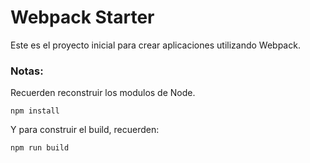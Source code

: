 # Webpack Starter

Este es el proyecto inicial para crear aplicaciones utilizando Webpack.

### Notas: 
Recuerden reconstruir los modulos de Node.
```
npm install
```

Y para construir el build, recuerden:

```
npm run build
```